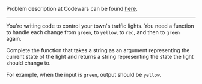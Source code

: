Problem description at Codewars can be found
[here](https://www.codewars.com/kata/58649884a1659ed6cb000072/train/python).

-------------

You're writing code to control your town's traffic lights. You need a function to handle each change
from `green`, to `yellow`, to `red`, and then to `green` again.
<br>

Complete the function that takes a string as an argument representing the current state of the light
and returns a string representing the state the light should change to.
<br>

For example, when the input is `green`, output should be `yellow`.
